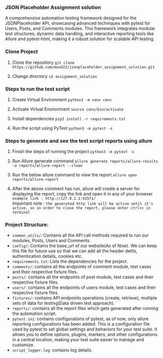 ### JSON Placeholder Assignment solution
A comprehensive automation testing framework designed for the JSONPlaceholder API, showcasing advanced techniques with pytest for Users, Posts, and Comments modules. This framework integrates modular test structures, dynamic data handling, and interactive reporting tools like Allure and pytest-html, making it a robust solution for scalable API testing.

### Clone Project
1. Clone the repository
```git clone https://github.com/moud22/jsonplaceholder_assignment_solution.git```

2. Change directory
```cd assignment_solution```

### Steps to run the test script

1. Create Virtual Environment
```python3 -m venv cenv```

2. Activate Virtual Environment
```source cenv/bin/activate```

3. Install dependencies
```pip3 install -r requirements.txt```

4. Run the script using PyTest
```python3 -m pytest -s```

### Steps to generate and see the test script reports using allure

1. Finish the steps of running the project
```python3 -m pytest -s```

2. Run Allure generate command
```allure generate reports/allure-results -o reports/allure-report --clean```

3. Run the below allure command to view the report
```allure open reports/allure-report```

4. After the above comment has run, allure will create a server for displaying the report, copy the link and open it in any of your browser
```example link : http://127.0.1.1:43571/```\
Important note : ```the generated http link will be active until it's active, so in order to close the report, please enter ctrl+c in terminal```

### Project Structure:
- `common_utils/`: Contains all the API call methods required to run our modules, Posts, Users and Comments.
- `config/`: Contains the base_url of our website(As of Now). We can keep this file for future use so that we can add all the header detils, authentication details, cookies etc.
- `requirements.txt`: Lists the dependencies for the project.
- `comments/`: contains all the endpoints of comment module, test cases and their respective fixture files.
- `posts/`: contains all the endpoints of post module, test cases and their respective fixture files.
- `users/`: contains all the endpoints of users module, test cases and their respective fixture files.
- `fixtures/`: contains API endpoints operations (create, retrieve), multiple sets of data for testing(Data driven test approach).
- `reports/`: contains all the report files which gets generated after running the automation script.
- `pytest.ini`: contains configurations of pytest, as of now, only allure reporting configurations has been added. This is a configuration file used by pytest to set global settings and behaviors for your test suite. It allows you to define options, plugins, markers, and other configurations in a central location, making your test suite easier to manage and customize.
- `script_logger.log`: contains log details.
